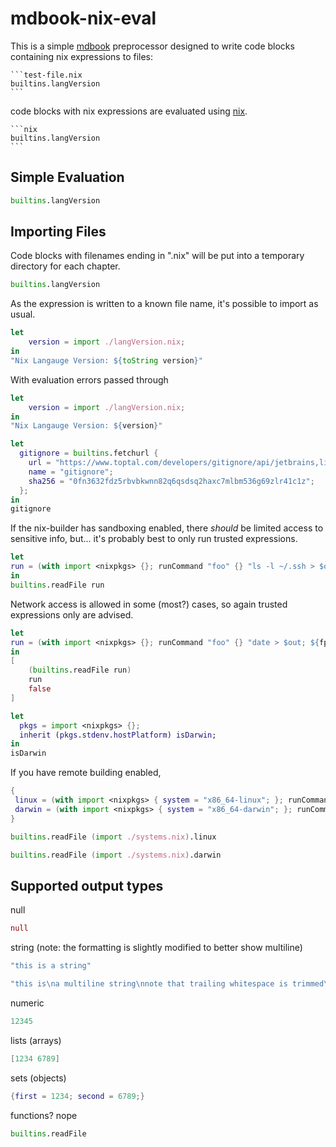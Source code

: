 # mdbook-nix-eval

This is a simple [mdbook](https://crates.io/crates/mdbook) preprocessor designed to write code blocks containing nix expressions to files:

    ```test-file.nix
    builtins.langVersion
    ```

code blocks with nix expressions are evaluated using [nix](https://nixos.org/). 

    ```nix
    builtins.langVersion
    ```

## Simple Evaluation

```nix
builtins.langVersion
```

## Importing Files 

Code blocks with filenames ending in ".nix" will be put into a temporary directory for each chapter.

```langVersion.nix
builtins.langVersion
```

As the expression is written to a known file name, it's possible to import as usual.

```nix
let
    version = import ./langVersion.nix;
in  
"Nix Langauge Version: ${toString version}"
```

With evaluation errors passed through

```nix
let
    version = import ./langVersion.nix;
in
"Nix Langauge Version: ${version}"
```

```nix
let
  gitignore = builtins.fetchurl {
    url = "https://www.toptal.com/developers/gitignore/api/jetbrains,linux,macos,git";
    name = "gitignore";
    sha256 = "0fn3632fdz5rbvbkwnn82q6qsdsq2haxc7mlbm536g69zlr41c1z";
  };
in
gitignore
```

If the nix-builder has sandboxing enabled, there *should* be limited access to sensitive info, but... it's probably best to only run trusted expressions.

```nix
let
run = (with import <nixpkgs> {}; runCommand "foo" {} "ls -l ~/.ssh > $out");
in
builtins.readFile run
```

Network access is allowed in some (most?) cases, so again trusted expressions only are advised.

```nix
let
run = (with import <nixpkgs> {}; runCommand "foo" {} "date > $out; ${fping}/bin/fping -c5 1.1.1.1 >> $out");
in
[
    (builtins.readFile run)
    run
    false
]
```

```nix
let
  pkgs = import <nixpkgs> {};
  inherit (pkgs.stdenv.hostPlatform) isDarwin;
in
isDarwin
```

If you have remote building enabled,

```systems.nix
{
 linux = (with import <nixpkgs> { system = "x86_64-linux"; }; runCommand "foo" {} "uname > $out");
 darwin = (with import <nixpkgs> { system = "x86_64-darwin"; }; runCommand "foo" {} "uname > $out");
}
```

```nix
builtins.readFile (import ./systems.nix).linux
```

```nix
builtins.readFile (import ./systems.nix).darwin
```

## Supported output types

null

```nix
null
```

string (note: the formatting is slightly modified to better show multiline)

```nix
"this is a string"
```

```nix
"this is\na multiline string\nnote that trailing whitespace is trimmed\n"
```

numeric

```nix
12345
```

lists (arrays)

```nix
[1234 6789]
```

sets (objects)

```nix
{first = 1234; second = 6789;}
```

functions? nope

```nix
builtins.readFile
```
